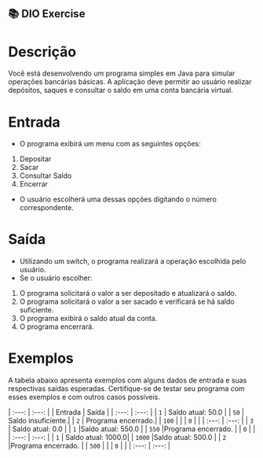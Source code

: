 ## 📚 DIO Exercise

# Descrição
Você está desenvolvendo um programa simples em Java para simular operações bancárias básicas. A aplicação deve permitir ao usuário realizar depósitos, saques e consultar o saldo em uma conta bancária virtual.

# Entrada
* O programa exibirá um menu com as seguintes opções:
1. Depositar
2. Sacar
3. Consultar Saldo
4. Encerrar

* O usuário escolherá uma dessas opções digitando o número correspondente.

# Saída
* Utilizando um switch, o programa realizará a operação escolhida pelo usuário.
* Se o usuário escolher:
1. O programa solicitará o valor a ser depositado e atualizará o saldo.
2. O programa solicitará o valor a ser sacado e verificará se há saldo suficiente.
3. O programa exibirá o saldo atual da conta.
0. O programa encerrará.

# Exemplos
A tabela abaixo apresenta exemplos com alguns dados de entrada e suas respectivas saídas esperadas. Certifique-se de testar seu programa com esses exemplos e com outros casos possíveis.

| :---:       | :---:              |
| Entrada     | Saída              |
| :---:       | :---:              |
| `1`         | Saldo atual: 50.0  |
| `50`        | Saldo insuficiente.|
| `2`         | Programa encerrado.|
| `100`       |                    |
| `0`         |                    |
| :---:       | :---:              |
| `3`         | Saldo atual: 0.0   |
| `1`         |Saldo atual: 550.0  |
| `550`       |Programa encerrado. |
| `0`         |                    |
| :---:       | :---:              |
| `1`         | Saldo atual: 1000.0|
| `1000`      |Saldo atual: 500.0  |
| `2`         |Programa encerrado. |
| `500`       |                    |
| `0`         |                    |
| :---:       | :---:              |
